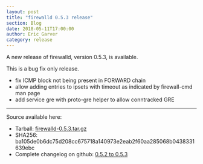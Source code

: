 ```yaml
---
layout: post
title: "firewalld 0.5.3 release"
section: Blog
date: 2018-05-11T17:00:00
author: Eric Garver
category: release
---
```


A new release of firewalld, version 0.5.3, is available.

This is a bug fix only release.

- fix ICMP block not being present in FORWARD chain
- allow adding entries to ipsets with timeout as indicated by firewall-cmd man page
- add service gre with proto-gre helper to allow conntracked GRE

-----

Source available here:

 * Tarball: [firewalld-0.5.3.tar.gz](https://github.com/firewalld/firewalld/archive/v0.5.3.tar.gz)
 * SHA256: ba105de0b6dc75d208cc675718a140973e2eab2f60aa285068b0438331639ebc
 * Complete changelog on github: [0.5.2 to 0.5.3](https://github.com/firewalld/firewalld/compare/v0.5.2...v0.5.3)
